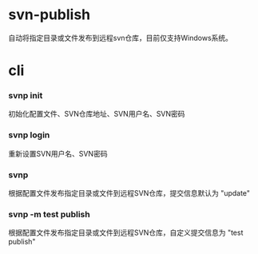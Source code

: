 # svn-publish
自动将指定目录或文件发布到远程svn仓库，目前仅支持Windows系统。

# cli
### svnp init
初始化配置文件、SVN仓库地址、SVN用户名、SVN密码

### svnp login
重新设置SVN用户名、SVN密码

### svnp
根据配置文件发布指定目录或文件到远程SVN仓库，提交信息默认为 "update"

### svnp -m test publish
根据配置文件发布指定目录或文件到远程SVN仓库，自定义提交信息为 "test publish"
